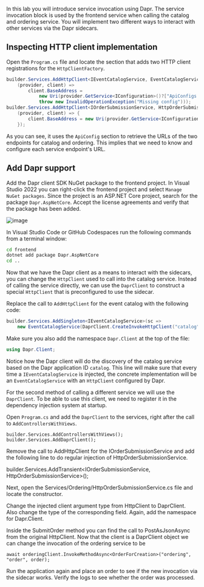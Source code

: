In this lab you will introduce service invocation using Dapr. The service invocation block is used by the frontend service when calling the catalog and ordering service. You will implement two different ways to interact with other services via the Dapr sidecars.

## Inspecting HTTP client implementation
Open the `Program.cs` file and locate the section that adds two HTTP client registrations for the `HttpClientFactory`. 

```C#
builder.Services.AddHttpClient<IEventCatalogService, EventCatalogService>(
    (provider, client) =>
        client.BaseAddress =
            new Uri(provider.GetService<IConfiguration>()?["ApiConfigs:EventCatalog:Uri"] ?? 
            throw new InvalidOperationException("Missing config")));
builder.Services.AddHttpClient<IOrderSubmissionService, HttpOrderSubmissionService>(
    (provider, client) => {
        client.BaseAddress = new Uri(provider.GetService<IConfiguration>()?["ApiConfigs:Ordering:Uri"] ?? throw new InvalidOperationException("Missing config"));
    });
```

As you can see, it uses the `ApiConfig` section to retrieve the URLs of the two endpoints for catalog and ordering. This implies that we need to know and configure each service endpoint's URL.

## Add Dapr support
Add the Dapr client SDK NuGet package to the frontend project. 
In Visual Studio 2022 you can right-click the frontend project and select `Manage NuGet packages`. Since the project is an ASP.NET Core project, search for the package `Dapr.AspNetCore`. Accept the license agreements and verify that the package has been added.

![image](https://user-images.githubusercontent.com/5504642/173668283-e02fa3e0-56d2-40c1-9a02-ef674394ee47.png)

In Visual Studio Code or GitHub Codespaces run the following commands from a terminal window:
```cmd
cd frontend
dotnet add package Dapr.AspNetCore
cd ..
```
Now that we have the Dapr client as a means to interact with the sidecars, you can change the `HttpClient` used to call into the catalog service. Instead of calling the service directly, we can use the `DaprClient` to construct a special `HttpClient` that is preconfigured to use the sidecar.

Replace the call to `AddHttpClient` for the event catalog with the following code:

```C#
builder.Services.AddSingleton<IEventCatalogService>(sc => 
    new EventCatalogService(DaprClient.CreateInvokeHttpClient("catalog")));
```
Make sure you also add the namespace `Dapr.Client` at the top of the file:

```C#
using Dapr.Client;
```

Notice how the Dapr client will do the discovery of the catalog service based on the Dapr application ID `catalog`. This line will make sure that every time a `IEventCatalogService` is injected, the concrete implementation will be an `EventCatalogService` with an `HttpClient` configured by Dapr.

For the second method of calling a different service we will use the `DaprClient`. To be able to use this client, we need to register it in the dependency injection system at startup.

Open `Program.cs` and add the `DaprClient` to the services, right after the call to `AddControllersWithViews`.

```
builder.Services.AddControllersWithViews();
builder.Services.AddDaprClient();
```

Remove the call to AddHttpClient for the IOrderSubmissionService and add the following line to do regular injection of HttpOrderSubmissionService.

builder.Services.AddTransient<IOrderSubmissionService, HttpOrderSubmissionService>();

Next, open the Services/Ordering/HttpOrderSubmissionService.cs file and locate the constructor.

Change the injected client argument type from HttpClient to DaprClient. Also change the type of the corresponding field. Again, add the namespace for Dapr.Client.

Inside the SubmitOrder method you can find the call to PostAsJsonAsync from the original HttpClient. Now that the client is a DaprClient object we can change the invocation of the ordering service to be 

```
await orderingClient.InvokeMethodAsync<OrderForCreation>("ordering", "order", order);  
```

Run the application again and place an order to see if the new invocation via the sidecar works. Verify the logs to see whether the order was processed.
